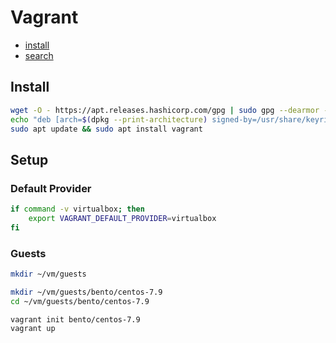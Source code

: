 # Vagrant

- [install](https://developer.hashicorp.com/vagrant/install)
- [search](https://app.vagrantup.com/boxes/search)

## Install

```bash
wget -O - https://apt.releases.hashicorp.com/gpg | sudo gpg --dearmor -o /usr/share/keyrings/hashicorp-archive-keyring.gpg
echo "deb [arch=$(dpkg --print-architecture) signed-by=/usr/share/keyrings/hashicorp-archive-keyring.gpg] https://apt.releases.hashicorp.com $(lsb_release -cs) main" | sudo tee /etc/apt/sources.list.d/hashicorp.list
sudo apt update && sudo apt install vagrant
```

## Setup

### Default Provider


```bash
if command -v virtualbox; then
    export VAGRANT_DEFAULT_PROVIDER=virtualbox
fi
```

### Guests

```bash
mkdir ~/vm/guests
```

```bash
mkdir ~/vm/guests/bento/centos-7.9
cd ~/vm/guests/bento/centos-7.9
```

```bash
vagrant init bento/centos-7.9
vagrant up
```

